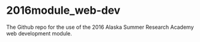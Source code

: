# 2016module_web-dev
The Github repo for the use of the 2016 Alaska Summer Research Academy web development module.
